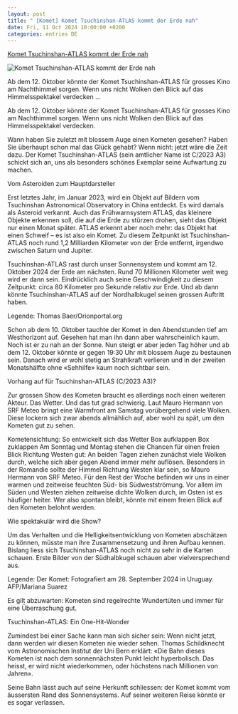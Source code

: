 ```yaml
---
layout: post
title: " [Komet] Komet Tsuchinshan-ATLAS kommt der Erde nah"
date: Fri, 11 Oct 2024 10:00:00 +0200
categories: entries DE
---
```

[Komet Tsuchinshan-ATLAS kommt der Erde nah](https://www.srf.ch/wissen/weltraum/tsuchinshan-atlas-komet-schon-bald-mit-blossem-auge-sichtbar)

![Komet Tsuchinshan-ATLAS kommt der Erde nah](https://www.srf.ch/static/cms/images/branded_srf/24d317.jpg)

Ab dem 12. Oktober könnte der Komet Tsuchinshan-ATLAS für grosses Kino am Nachthimmel sorgen. Wenn uns nicht Wolken den Blick auf das Himmelsspektakel verdecken ...

Ab dem 12. Oktober könnte der Komet Tsuchinshan-ATLAS für grosses Kino am Nachthimmel sorgen. Wenn uns nicht Wolken den Blick auf das Himmelsspektakel verdecken.

Wann haben Sie zuletzt mit blossem Auge einen Kometen gesehen? Haben Sie überhaupt schon mal das Glück gehabt? Wenn nicht: jetzt wäre die Zeit dazu. Der Komet Tsuchinshan-ATLAS (sein amtlicher Name ist C/2023 A3) schickt sich an, uns als besonders schönes Exemplar seine Aufwartung zu machen.

Vom Asteroiden zum Hauptdarsteller

Erst letztes Jahr, im Januar 2023, wird ein Objekt auf Bildern vom Tsuchinshan Astronomical Observatory in China entdeckt. Es wird damals als Asteroid verkannt. Auch das Frühwarnsystem ATLAS, das kleinere Objekte erkennen soll, die auf die Erde zu stürzen drohen, sieht das Objekt nur einen Monat später. ATLAS erkennt aber noch mehr: das Objekt hat einen Schweif – es ist also ein Komet. Zu diesem Zeitpunkt ist Tsuchinshan-ATLAS noch rund 1,2 Milliarden Kilometer von der Erde entfernt, irgendwo zwischen Saturn und Jupiter.

Tsuchinshan-ATLAS rast durch unser Sonnensystem und kommt am 12. Oktober 2024 der Erde am nächsten. Rund 70 Millionen Kilometer weit weg wird er dann sein. Eindrücklich auch seine Geschwindigkeit zu diesem Zeitpunkt: circa 80 Kilometer pro Sekunde relativ zur Erde. Und ab dann könnte Tsuchinshan-ATLAS auf der Nordhalbkugel seinen grossen Auftritt haben.

Legende: Thomas Baer/Orionportal.org

Schon ab dem 10. Oktober tauchte der Komet in den Abendstunden tief am Westhorizont auf. Gesehen hat man ihn dann aber wahrscheinlich kaum. Noch ist er zu nah an der Sonne. Nun steigt er aber jeden Tag höher und ab dem 12. Oktober könnte er gegen 19:30 Uhr mit blossem Auge zu bestaunen sein. Danach wird er wohl stetig an Strahlkraft verlieren und in der zweiten Monatshälfte ohne «Sehhilfe» kaum noch sichtbar sein.

Vorhang auf für Tsuchinshan-ATLAS (C/2023 A3)?

Zur grossen Show des Kometen braucht es allerdings noch einen weiteren Akteur. Das Wetter. Und das tut grad schwierig. Laut Mauro Hermann von SRF Meteo bringt eine Warmfront am Samstag vorübergehend viele Wolken. Diese lockern sich zwar abends allmählich auf, aber wohl zu spät, um den Kometen gut zu sehen.

Kometensichtung: So entwickelt sich das Wetter Box aufklappen Box zuklappen Am Sonntag und Montag stehen die Chancen für einen freien Blick Richtung Westen gut: An beiden Tagen ziehen zunächst viele Wolken durch, welche sich aber gegen Abend immer mehr auflösen. Besonders in der Romandie sollte der Himmel Richtung Westen klar sein, so Mauro Hermann von SRF Meteo. Für den Rest der Woche befinden wir uns in einer warmen und zeitweise feuchten Süd- bis Südwestströmung. Vor allem im Süden und Westen ziehen zeitweise dichte Wolken durch, im Osten ist es häufiger heiter. Wer also spontan bleibt, könnte mit einem freien Blick auf den Kometen belohnt werden.

Wie spektakulär wird die Show?

Um das Verhalten und die Helligkeitsentwicklung von Kometen abschätzen zu können, müsste man ihre Zusammensetzung und ihren Aufbau kennen. Bislang liess sich Tsuchinshan-ATLAS noch nicht zu sehr in die Karten schauen. Erste Bilder von der Südhalbkugel schauen aber vielversprechend aus.

Legende: Der Komet: Fotografiert am 28. September 2024 in Uruguay. AFP/Mariana Suarez

Es gilt abzuwarten: Kometen sind regelrechte Wundertüten und immer für eine Überraschung gut.

Tsuchinshan-ATLAS: Ein One-Hit-Wonder

Zumindest bei einer Sache kann man sich sicher sein: Wenn nicht jetzt, dann werden wir diesen Kometen nie wieder sehen. Thomas Schildknecht vom Astronomischen Institut der Uni Bern erklärt: «Die Bahn dieses Kometen ist nach dem sonnennächsten Punkt leicht hyperbolisch. Das heisst, er wird nicht wiederkommen, oder höchstens nach Millionen von Jahren».

Seine Bahn lässt auch auf seine Herkunft schliessen: der Komet kommt vom äussersten Rand des Sonnensystems. Auf seiner weiteren Reise könnte er es sogar verlassen.

